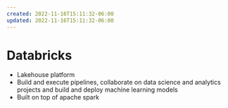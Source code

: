 ```yaml
---
created: 2022-11-16T15:11:32-06:00
updated: 2022-11-16T15:11:32-06:00
---
```

# Databricks
- Lakehouse platform
- Build and execute pipelines, collaborate on data science and analytics projects and build and deploy machine learning models
- Built on top of apache spark
